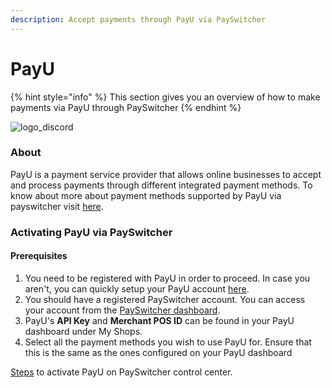 ```yaml
---
description: Accept payments through PayU via PaySwitcher
---
```


# PayU

{% hint style="info" %}
This section gives you an overview of how to make payments via PayU through PaySwitcher
{% endhint %}

![logo\_discord](https://payswitcher.com/icons/homePageIcons/logos/payuLogo.svg)

### About

PayU is a payment service provider that allows online businesses to accept and process payments through different integrated payment methods. To know about more about payment methods supported by PayU via payswitcher visit [here](https://payswitcher.com/pm-list).

### Activating PayU via PaySwitcher

#### Prerequisites

1. You need to be registered with PayU in order to proceed. In case you aren't, you can quickly setup your PayU account [here](https://corporate.payu.com/).
2. You should have a registered PaySwitcher account. You can access your account from the [PaySwitcher dashboard](https://app.payswitcher.com/).
3. PayU's **API Key** and **Merchant POS ID** can be found in your PayU dashboard under My Shops.
4. Select all the payment methods you wish to use PayU for. Ensure that this is the same as the ones configured on your PayU dashboard

&#x20;[Steps](https://docs.payswitcher.com/payswitcher-cloud/connectors/activate-connector-on-payswitcher) to activate PayU on PaySwitcher control center.
